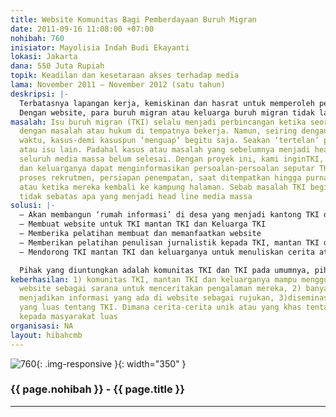 ```yaml
---
title: Website Komunitas Bagi Pemberdayaan Buruh Migran
date: 2011-09-16 11:08:00 +07:00
nohibah: 760
inisiator: Mayolisia Indah Budi Ekayanti
lokasi: Jakarta
dana: 550 Juta Rupiah
topik: Keadilan dan kesetaraan akses terhadap media
lama: November 2011 – November 2012 (satu tahun)
deskripsi: |-
  Terbatasnya lapangan kerja, kemiskinan dan hasrat untuk memperoleh penghidupan yang lebih baik telah mendorong jutaan orang desa bekerja di luar negeri. Efeknya adalah desa menjadi kosong. Desa hanya dihuni oleh para orang lansia (lanjut usia) dan anak-anak usia sekolah. Anak-anak harus tumbuh dan berkembang tanpa bimbingan langsung orangtua. Melalui proyek ini, kami ingin membangun media informasi dan komunikasi (website) bagi komunitas buruh migran. Selain itu, proyek ini juga akan dilakukan pelatihan membuat dan memanfaatkan website kepada komunitas buruh migran. Dengan website, komunitas buruh migran dapat menceritakan persoalan, pengalaman, harapan dan saran mereka sebagai buruh migran atau keluarga buruh migran. Mulai dari perekrutan, persiapan pemberangkatan, pemberangkatan, selama bekerja di luar negeri, setelah bekerja di luar negeri.
  Dengan website, para buruh migran atau keluarga buruh migran tidak lagi bergantung pada media konvensional untuk menceritakan pengalamannya. Detil-detil dan keunikan dari pengalaman sebagai buruh migran dapat diceritakan. Isu buruh migran akan selalu hangat, karena tidak hanya diberitakan ketika ada kasus. Lokasi dari proyek ini adalah desa-desa yang menjadi kantong buruh migran. Antara lain desa di Sukabumi, Indramayu dan Brebes.
masalah: Isu buruh migran (TKI) selalu menjadi perbincangan ketika seorang TKI berhadapan
  dengan masalah atau hukum di tempatnya bekerja. Namun, seiring dengan perjalanan
  waktu, kasus-demi kasuspun ‘menguap’ begitu saja. Seakan ‘tertelan’ pemberitaan
  atau isu lain. Padahal kasus atau masalah yang sebelumnya menjadi head line hampir
  seluruh media massa belum selesai. Dengan proyek ini, kami inginTKI, mantan TKI
  dan keluarganya dapat menginformasikan persoalan-persoalan seputar TKI. Mulai dari
  proses rekrutmen, persiapan penempatan, saat ditempatkan hingga purna penempatan
  atau ketika mereka kembali ke kampung halaman. Sebab masalah TKI begitu kompleks,
  tidak sebatas apa yang menjadi head line media massa
solusi: |-
  – Akan membangun ‘rumah informasi’ di desa yang menjadi kantong TKI dengan menyediakan fasilitas internet.
  – Membuat website untuk TKI mantan TKI dan Keluarga TKI
  – Memberika pelatihan membuat dan memanfaatkan website
  – Memberikan pelatihan penulisan jurnalistik kepada TKI, mantan TKI dan keluarganya
  – Mendorong TKI mantan TKI dan keluarganya untuk menuliskan cerita atau pengalamannya menjadi TKI dan dinamika hidup di kampung TKI kemudian mengunggah cerita tersebut melalui website

  Pihak yang diuntungkan adalah komunitas TKI dan TKI pada umumnya, pihak-pihak yang memiliki perhatian kepada isu buruh migran dan masyarakat yang lebih luas. Lokasi tempat pelaksaan proyek ini adalah desa yang menjadi kantong TKI. Desa-desa tersebut berada di Indramayu, Sukabumi dan Brebes
keberhasilan: 1) komunitas TKI, mantan TKI dan keluarganya mampu menggunakan dan memanfaatkan
  website sebagai sarana untuk menceritakan pengalaman mereka, 2) banyaknya TKI yang
  menjadikan informasi yang ada di website sebagai rujukan, 3)diseminasi informasi
  yang luas tentang TKI. Dimana cerita-cerita unik atau yang khas tentang TKI tersebar
  kepada masyarakat luas
organisasi: NA
layout: hibahcmb
---
```


![760](/static/img/hibahcmb/760.png){: .img-responsive }{: width="350" }

### {{ page.nohibah }} - {{ page.title }}

---
